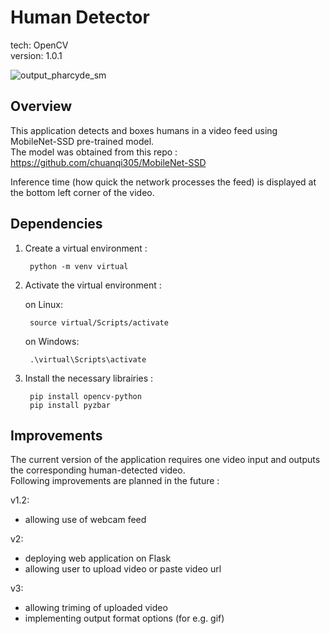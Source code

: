 # Human Detector

tech: OpenCV<br>
version: 1.0.1

![output_pharcyde_sm](https://user-images.githubusercontent.com/84317349/140078298-80a49eac-d547-4e7c-9b0e-174d8d0bc9d8.gif)

## Overview
This application detects and boxes humans in a video feed using MobileNet-SSD pre-trained model.<br>
The model was obtained from this repo : https://github.com/chuanqi305/MobileNet-SSD

Inference time (how quick the network processes the feed) is displayed at the bottom left corner of the video.

## Dependencies

1. Create a virtual environment :

        python -m venv virtual
        
2. Activate the virtual environment :

    on Linux:

        source virtual/Scripts/activate
        
    on Windows:
        
        .\virtual\Scripts\activate
        
3. Install the necessary librairies :

        pip install opencv-python
        pip install pyzbar

## Improvements

The current version of the application requires one video input and outputs the corresponding human-detected video.<br>
Following improvements are planned in the future :

v1.2:
+ allowing use of webcam feed

v2: 
+ deploying web application on Flask
+ allowing user to upload video or paste video url

v3: 
+ allowing triming of uploaded video
+ implementing output format options (for e.g. gif)
